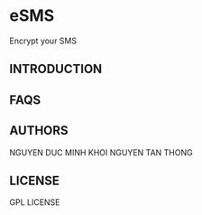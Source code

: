 eSMS
====

Encrypt your SMS


INTRODUCTION
------------

FAQS
----


AUTHORS
-------

NGUYEN DUC MINH KHOI
NGUYEN TAN THONG <XCODEVN AT GMAIL DOT COM>

LICENSE
-------
GPL LICENSE
